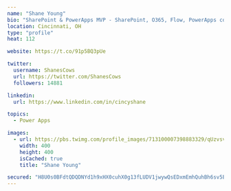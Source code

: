 ```yaml
---
name: "Shane Young"
bio: "SharePoint & PowerApps MVP - SharePoint, O365, Flow, PowerApps consulting? @PowerApps911 | Pure Snark? You found it."
location: Cincinnati, OH
type: "profile"
heat: 112

website: https://t.co/91p5BQ3pUe

twitter:
  username: ShanesCows
  url: https://twitter.com/ShanesCows
  followers: 14881

linkedin:
  url: https://www.linkedin.com/in/cincyshane

topics:
  - Power Apps

images:
  - url: https://pbs.twimg.com/profile_images/713100007398883329/qUzvsvQ3_400x400.jpg
    width: 400
    height: 400
    isCached: true
    title: "Shane Young"

secured: "H8U0s0BFdtQDQDNYd1h9xHX0cuhX0g13fLUDV1jwywQsEDxmEmhQuhBh6sv5ELRqwl0JkFAmPRUFN+Q84MOngmHH6DEMmaC9aTi5e7CKKtQpVHRzUb8fnsjcQMebK7mMN77PEVs6Z+yNh3Sv1Hts5fnQ846fKf89YWSGAKmZQqQK+YL5SWKsgg3Mtym96Rgm+Z7I0SqyXKvw6FL/f8YrON9wQSuy1FNZENjGqjjaEFkZQ7l0d1NP1FWSioJ0lVlNTRIZ2lWcVzCNH27QCogb9ysJ9bHzfbHgoPIkF0y/oBR33zM5ScG7XWSy1vkiZSDAdIUmftEsLmCNuRUTcjAY0YTW7/SjTbgV6I4yCxHo/5//aOASbkcRHkxYh5B9zFIeUVvHpWfvBeyLqi2Z1o+r2H9OjNBiUlwmzaAehgBRQAg=;/9fncOulPG0Retp6GQS4lA=="
---
```


